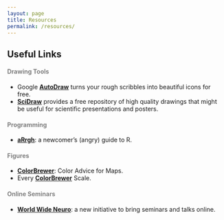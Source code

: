```yaml
---
layout: page
title: Resources
permalink: /resources/
---
```


## Useful Links

<h4 style="color:gray">Drawing Tools</h4> 

* Google [**AutoDraw**](https://www.autodraw.com/) turns your rough scribbles into beautiful icons for free.<br>
* [**SciDraw**](https://scidraw.io/) provides a free repository of high quality drawings that might be useful for scientific presentations and posters.

<h4 style="color:gray">Programming</h4>

* [**aRrgh**](http://arrgh.tim-smith.us/): a newcomer’s (angry) guide to R.

<h4 style="color:gray">Figures</h4>

* [**ColorBrewer**](https://colorbrewer2.org/#type=sequential&scheme=BuGn&n=3): Color Advice for Maps.<br>
* Every [**ColorBrewer**](https://observablehq.com/@d3/color-schemes) Scale.

<h4 style="color:gray">Online Seminars</h4>

* [**World Wide Neuro**](https://www.world-wide.org/Neuro/): a new initiative to bring seminars and talks online.
